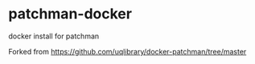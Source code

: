 # patchman-docker
docker install for patchman

Forked from https://github.com/uqlibrary/docker-patchman/tree/master

